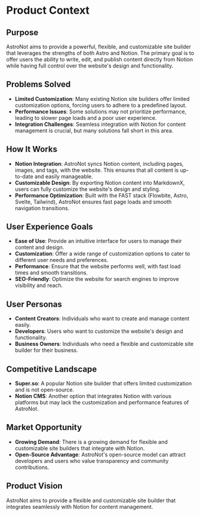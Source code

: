 # Product Context

## Purpose
AstroNot aims to provide a powerful, flexible, and customizable site builder that leverages the strengths of both Astro and Notion. The primary goal is to offer users the ability to write, edit, and publish content directly from Notion while having full control over the website's design and functionality.

## Problems Solved
- **Limited Customization**: Many existing Notion site builders offer limited customization options, forcing users to adhere to a predefined layout.
- **Performance Issues**: Some solutions may not prioritize performance, leading to slower page loads and a poor user experience.
- **Integration Challenges**: Seamless integration with Notion for content management is crucial, but many solutions fall short in this area.

## How It Works
- **Notion Integration**: AstroNot syncs Notion content, including pages, images, and tags, with the website. This ensures that all content is up-to-date and easily manageable.
- **Customizable Design**: By exporting Notion content into MarkdownX, users can fully customize the website's design and styling.
- **Performance Optimization**: Built with the FAST stack (Flowbite, Astro, Svelte, Tailwind), AstroNot ensures fast page loads and smooth navigation transitions.

## User Experience Goals
- **Ease of Use**: Provide an intuitive interface for users to manage their content and design.
- **Customization**: Offer a wide range of customization options to cater to different user needs and preferences.
- **Performance**: Ensure that the website performs well, with fast load times and smooth transitions.
- **SEO-Friendly**: Optimize the website for search engines to improve visibility and reach.

## User Personas
- **Content Creators**: Individuals who want to create and manage content easily.
- **Developers**: Users who want to customize the website's design and functionality.
- **Business Owners**: Individuals who need a flexible and customizable site builder for their business.

## Competitive Landscape
- **Super.so**: A popular Notion site builder that offers limited customization and is not open-source.
- **Notion CMS**: Another option that integrates Notion with various platforms but may lack the customization and performance features of AstroNot.

## Market Opportunity
- **Growing Demand**: There is a growing demand for flexible and customizable site builders that integrate with Notion.
- **Open-Source Advantage**: AstroNot's open-source model can attract developers and users who value transparency and community contributions.

## Product Vision
AstroNot aims to provide a flexible and customizable site builder that integrates seamlessly with Notion for content management.
